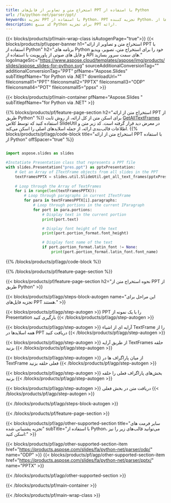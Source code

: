 ```yaml
---
title: استخراج متن و تصاویر از فایل‌های PPT با استفاده از Python
url: /fa/python-net/parser/ppt/
keywords: تجزیه PPT با استفاده از Python، PPT تجزیه کننده Python، استخراج داده ها از PPT در Python، استخراج متن از PPT با استفاده از Python، استخراج تصاویر از PPT با استفاده از Python
description: کد منبع Python برای تجزیه PPT ارائه.
---
```


{{< blocks/products/pf/main-wrap-class isAutogenPage="true">}}
{{< blocks/products/pf/upper-banner h1="استخراج متن و تصاویر از ارائه PPT با استفاده از Python" h2="برنامه های Python خود را برای استخراج متن، تصویر، ویدیو و فایل های صوتی از پاورپوینت با استفاده از API های سمت سرور بسازید." logoImageSrc="https://www.aspose.cloud/templates/aspose/img/products/slides/aspose_slides-for-python.svg" sourceAdditionalConversionTag="" additionalConversionTag="PPT" pfName="Aspose.Slides" subTitlepfName="for Python via .NET" downloadUrl="" fileiconsmall1="PPT" fileiconsmall2="PPTX" fileiconsmall3="ODP" fileiconsmall4="POT" fileiconsmall5="ppsx" >}}

{{< blocks/products/pf/main-container pfName="Aspose.Slides " subTitlepfName="for Python via .NET" >}}

{{% blocks/products/pf/feature-page-section  h2="استخراج متن از ارائه PPT از طریق Python" %}}
برای اسکن متن از کل ارائه، از روش ثابت [GetAllTextFrames](https://reference.aspose.com/slides/python-net/aspose.slides.util/slideutil/) استفاده کنید که توسط کلاس SlideUtil در معرض دید قرار گرفته است. کد زیر متن و اطلاعات قالب‌بندی ارائه، از جمله اسلایدهای اصلی را اسکن می‌کند.
{{% blocks/products/pf/agp/code-block title="استخراج متن از ارائه PPT با استفاده از Python" offSpacer="true" %}}

```py

import aspose.slides as slides

#Instatiate Presentation class that represents a PPT file
with slides.Presentation("pres.ppt") as pptxPresentation:
    # Get an Array of ITextFrame objects from all slides in the PPT
    textFramesPPTX = slides.util.SlideUtil.get_all_text_frames(pptxPresentation, True)
    
    # Loop through the Array of TextFrames
    for i in range(len(textFramesPPTX)):
	    # Loop through paragraphs in current ITextFrame
        for para in textFramesPPTX[i].paragraphs:
            # Loop through portions in the current IParagraph
            for port in para.portions:
			    # Display text in the current portion
                print(port.text)

    			# Display font height of the text
                print(port.portion_format.font_height)

			    # Display font name of the text
                if port.portion_format.latin_font != None:
                    print(port.portion_format.latin_font.font_name)
```

{{% /blocks/products/pf/agp/code-block %}}

{{% /blocks/products/pf/feature-page-section %}}

{{< blocks/products/pf/feature-page-section  h2="نحوه استخراج متن از PPT از طریق Python" >}}

{{< blocks/products/pf/agp/steps-block-autogen name="این مراحل برای تجزیه فایل‌های PPT هستند." >}}

{{< blocks/products/pf/agp/step-autogen >}}
PPT را با یک نمونه از Presentation بارگیری کنید
{{< /blocks/products/pf/agp/step-autogen >}}

{{< blocks/products/pf/agp/step-autogen >}}
آرایه ای از اشیاء TextFrame را از همه اسلایدها در PPT دریافت کنید
{{< /blocks/products/pf/agp/step-autogen >}}

{{< blocks/products/pf/agp/step-autogen >}}
از طریق آرایه TextFrames حلقه بزنید
{{< /blocks/products/pf/agp/step-autogen >}}

{{< blocks/products/pf/agp/step-autogen >}}
از میان پاراگراف ها در TextFrame فعلی حلقه بزنید
{{< /blocks/products/pf/agp/step-autogen >}}

{{< blocks/products/pf/agp/step-autogen >}}
بخش‌های پاراگراف فعلی را حلقه بزنید
{{< /blocks/products/pf/agp/step-autogen >}}

{{< blocks/products/pf/agp/step-autogen >}}
دریافت متن در بخش فعلی
{{< /blocks/products/pf/agp/step-autogen >}}

{{< /blocks/products/pf/agp/steps-block-autogen >}}

{{< /blocks/products/pf/feature-page-section >}}

{{< blocks/products/pf/agp/other-supported-section title="سایر فرمت های تجزیه پشتیبانی شده" subTitle="با استفاده از Python، می‌توانید قالب‌های زیر را نیز اسکن کنید:" >}}

{{< blocks/products/pf/agp/other-supported-section-item href="https://products.aspose.com/slides/fa/python-net/parser/odp/" name="ODP" >}}
{{< blocks/products/pf/agp/other-supported-section-item href="https://products.aspose.com/slides/fa/python-net/parser/pptx/" name="PPTX" >}}


{{< /blocks/products/pf/agp/other-supported-section >}}

{{< /blocks/products/pf/main-container >}}
    
{{< /blocks/products/pf/main-wrap-class >}}